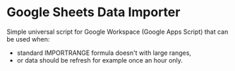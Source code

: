 # Google Sheets Data Importer
Simple universal script for Google Workspace (Google Apps Script) that can be used when:
- standard IMPORTRANGE formula doesn't with large ranges,
- or data should be refresh for example once an hour only. 
